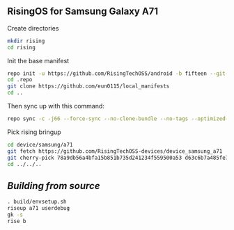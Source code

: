 RisingOS for Samsung Galaxy A71
------------------------------------

Create directories
```bash
mkdir rising
cd rising
```

Init the base manifest
```bash
repo init -u https://github.com/RisingTechOSS/android -b fifteen --git-lfs --depth=1
cd .repo 
git clone https://github.com/eun0115/local_manifests 
cd ..
```

Then sync up with this command:
```bash
repo sync -c -j66 --force-sync --no-clone-bundle --no-tags --optimized-fetch
```

Pick rising bringup
```bash
cd device/samsung/a71
git fetch https://github.com/RisingTechOSS-devices/device_samsung_a71
git cherry-pick 78a9db56a4bfa15b851b735d241234f559500a53 d63c6b7a485fe74f0cfb36e323b74bed95a401ca
cd ../../..
```

_Building from source_
---------------
```bash
. build/envsetup.sh
riseup a71 userdebug
gk -s
rise b
```
